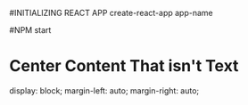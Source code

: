 #INITIALIZING REACT APP
create-react-app app-name

#NPM start

# Center Content That isn't Text
  display: block;
  margin-left: auto;
  margin-right: auto;